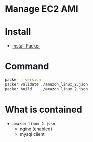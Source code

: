 # Manage EC2 AMI

# Install
- [Install Packer](https://learn.hashicorp.com/packer/getting-started/install)

# Command
```bash
packer --version
packer validate ./amazon_linux_2.json
packer build    ./amazon_linux_2.json
```

# What is contained
- `amazon_linux_2.json`
  - nginx (enabled)
  - mysql client
